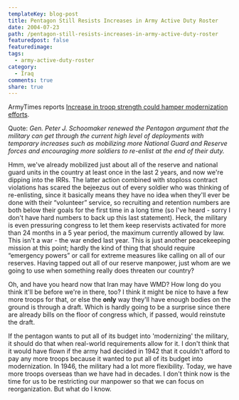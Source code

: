 ```yaml
---
templateKey: blog-post
title: Pentagon Still Resists Increases in Army Active Duty Roster
date: 2004-07-23
path: /pentagon-still-resists-increases-in-army-active-duty-roster
featuredpost: false
featuredimage:
tags:
  - army-active-duty-roster
category:
  - Iraq
comments: true
share: true
---
```


ArmyTimes reports [Increase in troop strength could hamper modernization efforts](http://www.armytimes.com/story.php?f=1-292925-3099693.php).

Quote: _Gen. Peter J. Schoomaker renewed the Pentagon argument that the military can get through the current high level of deployments with temporary increases such as mobilizing more National Guard and Reserve forces and encouraging more soldiers to re-enlist at the end of their duty._

Hmm, we've already mobilized just about all of the reserve and national guard units in the country at least once in the last 2 years, and now we're dipping into the IRRs. The latter action combined with stoploss contract violations has scared the bejeezus out of every soldier who was thinking of re-enlisting, since it basically means they have no idea when they'll ever be done with their “volunteer” service, so recruiting and retention numbers are both below their goals for the first time in a long time (so I've heard - sorry I don't have hard numbers to back up this last statement). Heck, the military is even pressuring congress to let them keep reservists activated for more than 24 months in a 5 year period, the maximum currently allowed by law. This isn't a war - the war ended last year. This is just another peacekeeping mission at this point; hardly the kind of thing that should require “emergency powers” or call for extreme measures like calling on all of our reserves. Having tapped out all of our reserve manpower, just whom are we going to use when something really does threaten our country?

Oh, and have you heard now that Iran may have WMD? How long do you think it'll be before we're in there, too? I think it might be nice to have a few more troops for that, or else the **only** way they'll have enough bodies on the ground is through a draft. Which is hardly going to be a surprise since there are already bills on the floor of congress which, if passed, would reinstute the draft.

If the pentagon wants to put all of its budget into 'modernizing' the military, it should do that when real-world requirements allow for it. I don't think that it would have flown if the army had decided in 1942 that it couldn't afford to pay any more troops because it wanted to put all of its budget into modernization. In 1946, the military had a lot more flexibility. Today, we have more troops overseas than we have had in decades. I don't think now is the time for us to be restricting our manpower so that we can focus on reorganization. But what do I know.
